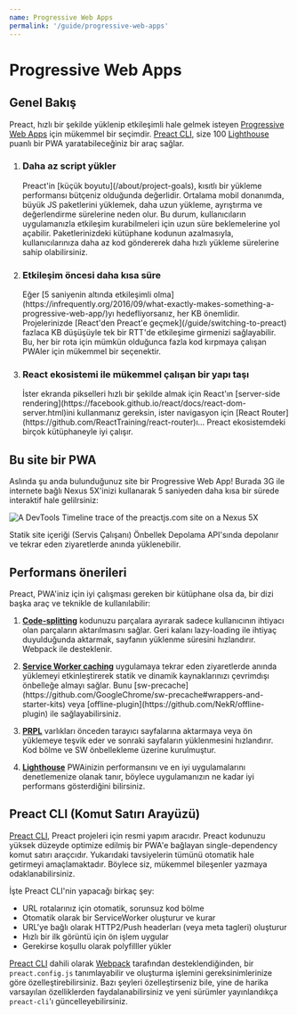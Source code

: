 ```yaml
---
name: Progressive Web Apps
permalink: '/guide/progressive-web-apps'
---
```


# Progressive Web Apps

## Genel Bakış

Preact, hızlı bir şekilde yüklenip etkileşimli hale gelmek isteyen [Progressive Web Apps](https://developers.google.com/web/progressive-web-apps/) için mükemmel bir seçimdir. [Preact CLI](https://github.com/developit/preact-cli/), size 100 [Lighthouse][LH] puanlı bir PWA yaratabileceğiniz bir araç sağlar.

[LH]: https://developers.google.com/web/tools/lighthouse/

<ol class="list-view">
    <li class="list-item">
        <div class="list-header">
          <div class="_bubble" style="background-image: url(../../assets/pwa-guide/load-less-script.svg);"></div>
        </div>
        <div class="list-detail">
          <div class="_title-block">
            <h3>Daha az script yükler</h3>
          </div>
          <p class="_summary">Preact'in [küçük boyutu](/about/project-goals), kısıtlı bir yükleme performansı bütçeniz olduğunda değerlidir. Ortalama mobil donanımda, büyük JS paketlerini yüklemek, daha uzun yükleme, ayrıştırma ve değerlendirme sürelerine neden olur. Bu durum, kullanıcıların uygulamanızla etkileşim kurabilmeleri için uzun süre beklemelerine yol açabilir. Paketlerinizdeki kütüphane kodunun azalmasıyla, kullanıcılarınıza daha az kod göndererek daha hızlı yükleme sürelerine sahip olabilirsiniz. </p>
        </div>
    </li>
    <li class="list-item">
        <div class="list-header">
          <div class="_bubble" style="background-image: url(../../assets/pwa-guide/faster-tti.svg);"></div>
        </div>
        <div class="list-detail">
          <div class="_title-block">
            <h3>Etkileşim öncesi daha kısa süre</h3>
          </div>
          <p class="_summary">Eğer [5 saniyenin altında etkileşimli olma](https://infrequently.org/2016/09/what-exactly-makes-something-a-progressive-web-app/)yı hedefliyorsanız, her KB önemlidir. Projelerinizde [React'den Preact'e geçmek](/guide/switching-to-preact) fazlaca KB düşüşüyle tek bir RTT'de etkileşime girmenizi sağlayabilir. Bu, her bir rota için mümkün olduğunca fazla kod kırpmaya çalışan PWAler için mükemmel bir seçenektir.</p>
        </div>
    </li>
    <li class="list-item">
        <div class="list-header">
          <div class="_bubble" style="background-image: url(../../assets/pwa-guide/building-block.svg);"></div>
        </div>
        <div class="list-detail">
          <div class="_title-block">
            <h3>React ekosistemi ile mükemmel çalışan bir yapı taşı</h3>
          </div>
          <p class="_summary">İster ekranda pikselleri hızlı bir şekilde almak için React'ın [server-side rendering](https://facebook.github.io/react/docs/react-dom-server.html)ini kullanmanız gereksin, ister navigasyon için [React Router](https://github.com/ReactTraining/react-router)ı... Preact ekosistemdeki birçok kütüphaneyle iyi çalışır.</p>
        </div>
    </li>
</ol>

## Bu site bir PWA

Aslında şu anda bulunduğunuz site bir Progressive Web App! Burada 3G ile internete bağlı Nexus 5X'inizi kullanarak 5 saniyeden daha kısa bir sürede interaktif hale gelilrsiniz:

<img src="../../assets/pwa-guide/timeline.jpg" alt="A DevTools Timeline trace of the preactjs.com site on a Nexus 5X"/>

Statik site içeriği (Servis Çalışanı) Önbellek Depolama API'sında depolanır ve tekrar eden ziyaretlerde anında yüklenebilir.

## Performans önerileri

Preact, PWA'iniz için iyi çalışması gereken bir kütüphane olsa da, bir dizi başka araç ve teknikle de kullanılabilir:

<ol class="list-view">
    <li class="list-item">
        <div class="list-header">
          <div class="_bubble" style="background-image: url(../../assets/pwa-guide/code-splitting.svg);"></div>
        </div>
        <div class="list-detail">
          <p class="_summary"><strong><a href="https://webpack.github.io/docs/code-splitting.html">Code-splitting</a></strong> kodunuzu parçalara ayırarak sadece kullanıcının ihtiyacı olan parçaların aktarılmasını sağlar. Geri kalanı lazy-loading ile ihtiyaç duyulduğunda aktarmak, sayfanın yüklenme süresini hızlandırır. Webpack ile desteklenir.</p>
        </div>
    </li>
    <li class="list-item">
        <div class="list-header">
          <div class="_bubble" style="background-image: url(../../assets/pwa-guide/service-worker-caching.svg);"></div>
        </div>
        <div class="list-detail">
          <p class="_summary"><strong><a href="https://developers.google.com/web/fundamentals/getting-started/primers/service-workers">Service Worker caching</a></strong> uygulamaya tekrar eden ziyaretlerde anında yüklemeyi etkinleştirerek statik ve dinamik kaynaklarınızı çevrimdışı önbelleğe almayı sağlar. Bunu [sw-precache](https://github.com/GoogleChrome/sw-precache#wrappers-and-starter-kits) veya [offline-plugin](https://github.com/NekR/offline-plugin) ile sağlayabilirsiniz.</p>
        </div>
    </li>
    <li class="list-item">
        <div class="list-header">
          <div class="_bubble" style="background-image: url(../../assets/pwa-guide/prpl.svg);"></div>
        </div>
        <div class="list-detail">
          <p class="_summary"><strong><a href="https://developers.google.com/web/fundamentals/performance/prpl-pattern/">PRPL</a></strong> varlıkları önceden tarayıcı sayfalarına aktarmaya veya ön yüklemeye teşvik eder ve sonraki sayfaların yüklenmesini hızlandırır. Kod bölme ve SW önbellekleme üzerine kurulmuştur.</p>
        </div>
    </li>
    <li class="list-item">
        <div class="list-header">
          <div class="_bubble" style="background-image: url(../../assets/pwa-guide/lighthouse.svg);"></div>
        </div>
        <div class="list-detail">
          <p class="_summary"><strong><a href="https://github.com/GoogleChrome/lighthouse/">Lighthouse</a></strong> PWAinizin performansını ve en iyi uygulamalarını denetlemenize olanak tanır, böylece uygulamanızın ne kadar iyi performans gösterdiğini bilirsiniz.</p>
        </div>
    </li>
</ol>

## Preact CLI (Komut Satırı Arayüzü)

[Preact CLI](https://github.com/developit/preact-cli/), Preact projeleri için resmi yapım aracıdır. Preact kodunuzu yüksek düzeyde optimize edilmiş bir PWA'e bağlayan single-dependency komut satırı araçcıdır. Yukarıdaki tavsiyelerin tümünü otomatik hale getirmeyi amaçlamaktadır. Böylece siz, mükemmel bileşenler yazmaya odaklanabilirsiniz.

İşte Preact CLI'nin yapacağı birkaç şey:

- URL rotalarınız için otomatik, sorunsuz kod bölme
- Otomatik olarak bir ServiceWorker oluşturur ve kurar
- URL'ye bağlı olarak HTTP2/Push headerları (veya meta tagleri) oluşturur
- Hızlı bir ilk görüntü için ön işlem uygular
- Gerekirse koşullu olarak polyfilller yükler

[Preact CLI](https://github.com/developit/preact-cli/) dahili olarak [Webpack](https://webpack.js.org) tarafından desteklendiğinden, bir `preact.config.js` tanımlayabilir ve oluşturma işlemini gereksinimlerinize göre özelleştirebilirsiniz. Bazı şeyleri özelleştirseniz bile, yine de harika varsayılan özelliklerden faydalanabilirsiniz ve yeni sürümler yayınlandıkça `preact-cli`'ı güncelleyebilirsiniz.
